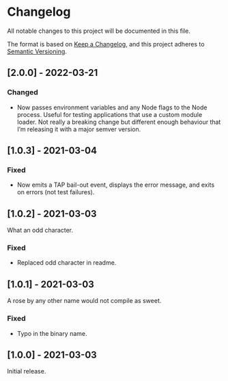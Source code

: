 # Changelog

All notable changes to this project will be documented in this file.

The format is based on [Keep a Changelog](https://keepachangelog.com/en/1.0.0/), and this project adheres to [Semantic Versioning](https://semver.org/spec/v2.0.0.html).

## [2.0.0] - 2022-03-21

### Changed

  - Now passes environment variables and any Node flags to the Node process. Useful for testing applications that use a custom module loader. Not really a breaking change but different enough behaviour that I’m releasing it with a major semver version.

## [1.0.3] - 2021-03-04

### Fixed

  - Now emits a TAP bail-out event, displays the error message, and exits on errors (not test failures).

## [1.0.2] - 2021-03-03

What an odd character.

### Fixed

  - Replaced odd character in readme.

## [1.0.1] - 2021-03-03

A rose by any other name would not compile as sweet.

### Fixed

  - Typo in the binary name.

## [1.0.0] - 2021-03-03

Initial release.
